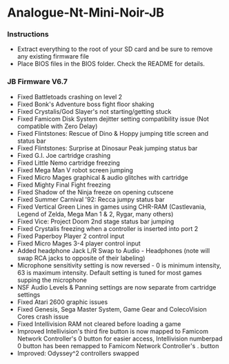 # Analogue-Nt-Mini-Noir-JB
### Instructions
- Extract everything to the root of your SD card and be sure to remove any existing firmware file
- Place BIOS files in the BIOS folder. Check the README for details.
### JB Firmware V6.7
- Fixed Battletoads crashing on level 2
- Fixed Bonk's Adventure boss fight floor shaking
- Fixed Crystalis/God Slayer's not starting/getting stuck
- Fixed Famicom Disk System dejitter setting compatibility issue (Not compatible with Zero Delay)
- Fixed Flintstones: Rescue of Dino & Hoppy jumping title screen and status bar
- Fixed Flintstones: Surprise at Dinosaur Peak jumping status bar
- Fixed G.I. Joe cartridge crashing
- Fixed Little Nemo cartridge freezing
- Fixed Mega Man V robot screen jumping
- Fixed Micro Mages graphical & audio glitches with cartridge
- Fixed Mighty Final Fight freezing
- Fixed Shadow of the Ninja freeze on opening cutscene
- Fixed Summer Carnival '92: Recca jumpy status bar
- Fixed Vertical Green Lines in games using CHR-RAM (Castlevania, Legend of Zelda, Mega Man 1 & 2, Rygar, many others)
- Fixed Vice: Project Doom 2nd stage status bar jumping
- Fixed Crystalis freezing when a controller is inserted into port 2
- Fixed Paperboy Player 2 control input
- Fixed Micro Mages 3-4 player control input
- Added headphone Jack L/R Swap to Audio - Headphones (note will swap RCA jacks to opposite of their labeling)
- Microphone sensitivity setting is now reversed - 0 is minimum intensity, 63 is maximum intensity. Default setting is tuned for most games supping the microphone
- NSF Audio Levels & Panning settings are now separate from cartridge settings
- Fixed Atari 2600 graphic issues
- Fixed Genesis, Sega Master System, Game Gear and ColecoVision Cores crash issue
- Fixed Intellivision RAM not cleared before loading a game
- Improved Intellivision's third fire button is now mapped to Famicom Network Controller's 0 button for easier access, Intellivision numberpad 0 button has been remapped to Famicom Network Controller's . button
- Improved: Odyssey^2 controllers swapped
